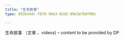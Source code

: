 ```yaml
---
title: "生命故事"
type: 453b34dc-f876-49e3-82d2-89e3e7b0708c

---
```

生命故事 （文章 、videos) – content to be provided by DP